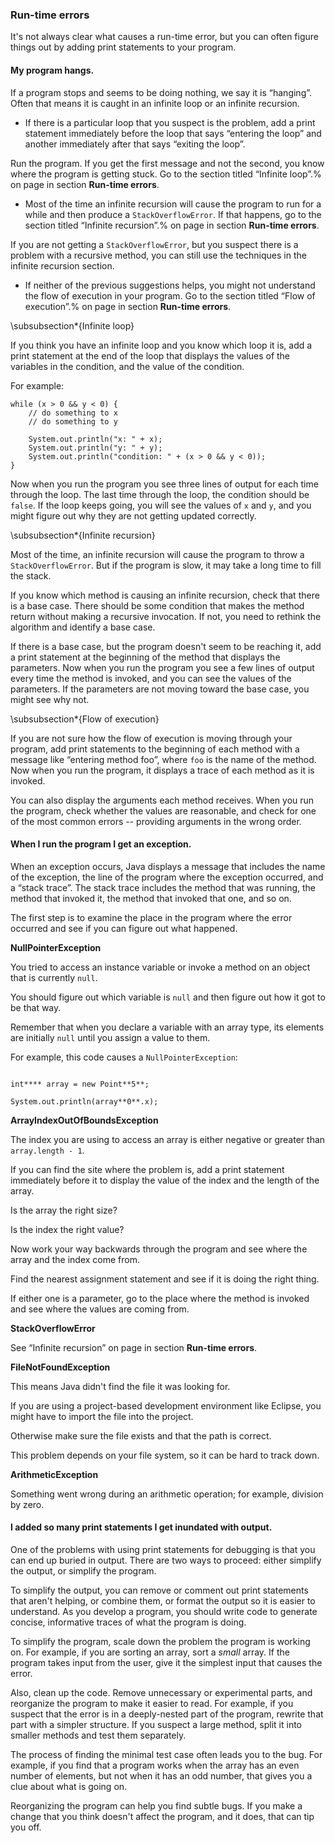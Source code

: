 ###  Run-time errors


It's not always clear what causes a run-time error, but you can often figure things out by adding print statements to your program.


####  My program hangs.



If a program stops and seems to be doing nothing, we say it is “hanging”.
Often that means it is caught in an infinite loop or an infinite recursion.



*  If there is a particular loop that you suspect is the problem, add a print statement immediately before the loop that says “entering the loop” and another immediately after that says “exiting the loop”.

Run the program.
If you get the first message and not the second, you know where the program is getting stuck.
Go to the section titled “Infinite loop”.% on page in section **Run-time errors**.


*  Most of the time an infinite recursion will cause the program to run for a while and then produce a `StackOverflowError`.
If that happens, go to the section titled “Infinite recursion”.% on page in section **Run-time errors**.

If you are not getting a `StackOverflowError`, but you suspect there is a problem with a recursive method, you can still use the techniques in the infinite recursion section.

*  If neither of the previous suggestions helps, you might not understand the flow of execution in your program.
Go to the section titled “Flow of execution”.% on page in section **Run-time errors**.



\subsubsection*{Infinite loop}

If you think you have an infinite loop and you know which loop it is, add a print statement at the end of the loop that displays the values of the variables in the condition, and the value of the condition.

For example:

```code
while (x > 0 && y < 0) {
    // do something to x
    // do something to y

    System.out.println("x: " + x);
    System.out.println("y: " + y);
    System.out.println("condition: " + (x > 0 && y < 0));
}
```

Now when you run the program you see three lines of output for each time through the loop.
The last time through the loop, the condition should be `false`.
If the loop keeps going, you will see the values of `x` and `y`, and you might figure out why they are not getting updated correctly.


\subsubsection*{Infinite recursion}


Most of the time, an infinite recursion will cause the program to throw a `StackOverflowError`.
But if the program is slow, it may take a long time to fill the stack.

If you know which method is causing an infinite recursion, check that there is a base case.
There should be some condition that makes the method return without making a recursive invocation.
If not, you need to rethink the algorithm and identify a base case.

If there is a base case, but the program doesn't seem to be reaching it, add a print statement at the beginning of the method that displays the parameters.
Now when you run the program you see a few lines of output every time the method is invoked, and you can see the values of the parameters.
If the parameters are not moving toward the base case, you might see why not.


\subsubsection*{Flow of execution}


If you are not sure how the flow of execution is moving through your program, add print statements to the beginning of each method with a message like “entering method foo”, where `foo` is the name of the method.
Now when you run the program, it displays a trace of each method as it is invoked.

You can also display the arguments each method receives.
When you run the program, check whether the values are reasonable, and check for one of the most common errors -- providing arguments in the wrong order.


####  When I run the program I get an exception.



When an exception occurs, Java displays a message that includes the name of the exception, the line of the program where the exception occurred, and a “stack trace”.
The stack trace includes the method that was running, the method that invoked it, the method that invoked that one, and so on.

The first step is to examine the place in the program where the error occurred and see if you can figure out what happened.



**NullPointerException**

You tried to access an instance variable or invoke a method on an object that is currently `null`.

You should figure out which variable is `null` and then figure out how it got to be that way.



Remember that when you declare a variable with an array type, its elements are initially `null` until you assign a value to them.

For example, this code causes a `NullPointerException`:



```code

int**** array = new Point**5**;

System.out.println(array**0**.x);

```



**ArrayIndexOutOfBoundsException**

The index you are using to access an array is either negative or greater than `array.length - 1`.

If you can find the site where the problem is, add a print statement immediately before it to display the value of the index and the length of the array.

Is the array the right size?

Is the index the right value?



Now work your way backwards through the program and see where the array and the index come from.

Find the nearest assignment statement and see if it is doing the right thing.

If either one is a parameter, go to the place where the method is invoked and see where the values are coming from.



**StackOverflowError**

See “Infinite recursion” on page in section **Run-time errors**.



**FileNotFoundException**

This means Java didn't find the file it was looking for.

If you are using a project-based development environment like Eclipse, you might have to import the file into the project.

Otherwise make sure the file exists and that the path is correct.

This problem depends on your file system, so it can be hard to track down.



**ArithmeticException**

Something went wrong during an arithmetic operation; for example, division by zero.




####  I added so many print statements I get inundated with output.



One of the problems with using print statements for debugging is that you can end up buried in output.
There are two ways to proceed: either simplify the output, or simplify the program.

To simplify the output, you can remove or comment out print statements that aren't helping, or combine them, or format the output so it is easier to understand.
As you develop a program, you should write code to generate concise, informative traces of what the program is doing.

To simplify the program, scale down the problem the program is working on.
For example, if you are sorting an array, sort a *small* array.
If the program takes input from the user, give it the simplest input that causes the error.


Also, clean up the code.
Remove unnecessary or experimental parts, and reorganize the program to make it easier to read.
For example, if you suspect that the error is in a deeply-nested part of the program, rewrite that part with a simpler structure.
If you suspect a large method, split it into smaller methods and test them separately.

The process of finding the minimal test case often leads you to the bug.
For example, if you find that a program works when the array has an even number of elements, but not when it has an odd number, that gives you a clue about what is going on.

Reorganizing the program can help you find subtle bugs.
If you make a change that you think doesn't affect the program, and it does, that can tip you off.
